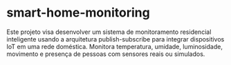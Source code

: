 # smart-home-monitoring
Este projeto visa desenvolver um sistema de monitoramento residencial inteligente usando a arquitetura publish-subscribe para integrar dispositivos IoT em uma rede doméstica. Monitora temperatura, umidade, luminosidade, movimento e presença de pessoas com sensores reais ou simulados.
